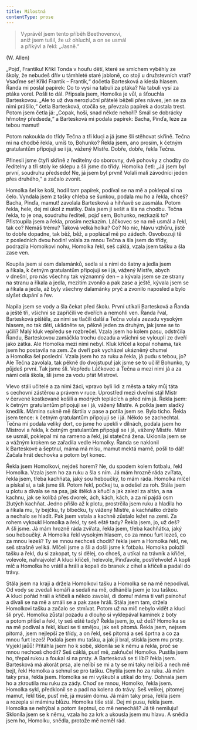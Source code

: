 ```yaml
---
title: Milostná
contentType: prose
---
```


<section>

> Vyprávěl jsem tento příběh Beethovenovi,  
> aniž jsem tušil, že už ohluchl, a on se usmál  
> a přikývl a řekl: „Jasně.“

(W. Allen)

„Pojď, Frantíku! Křikl Tonda v houfu dětí, které se smíchem vyběhly ze školy, že nebudeš dřív u támhleté staré jabloně, co stojí u družstevních vrat? Vsaďme se! Křikl Frantík – Frantík,“ dočetla Bartesková a klesla hlasem. Řanda mi poslal papírek: Co to vysí na tabuli za ptáka? Na tabuli vysí za ptáka vorel. Pošli to dál. Připsala jsem, Homolka je vůl, a šťouchla Barteskovou. „Ale to už dva nerozluční přátelé běželi přes náves, jen se za nimi prášilo,“ četla Bartesková, otočila se, převzala papírek a dostala trest. Potom jsem četla já: „Copak, hoši, snad někde nehoří? Smál se dobrácky hřmotný předseda,“ a Bartesková mi podala papírek: Bacha, Pinďa, leze za tebou mamut!

Potom nakoukla do třídy Tečna a tři kluci a já jsme šli stěhovat skříně. Tečna mi na chodbě řekla, umíš to, Bohunko? Řekla jsem, ano prosím, k četným gratulantům připojuji se i já, vážený Mistře. Dobře, dobře, řekla Tečna.

Přinesli jsme čtyři skříně z ředitelny do sborovny, dvě pohovky z chodby do ředitelny a tři stoly ke sklepu a šli jsme do třídy. Homolka četl: „Já jsem byl první, soudruhu předsedo! Ne, já jsem byl první! Volali malí závodníci jeden přes druhého,“ a začalo zvonit.

Homolka šel ke koši, hodil tam papírek, podíval se na mě a poklepal si na čelo. Vyndala jsem z tašky chleba se šunkou, podala mu ho a řekla, chceš? Bacha, Pinďa, mamut! zavolala Bartesková a hihňavě se zasmála. Potom řekla, hele, dej mi úkol z matiky. Dala jsem jí sešit a šla na chodbu. Tečna řekla, to je ona, soudruhu řediteli, pojď sem, Bohunko, nezkazíš to? Přistoupila jsem a řekla, prosím nezkazím. Láčkovec se na mě usmál a řekl, tak co? Nemáš trému? Taková velká holka? Co? No nic, hlavu vzhůru, jistě to dobře dopadne, tak běž, běž, a poplácal mě po zádech. Osvobozuji tě z posledních dvou hodin! volala za mnou Tečna a šla jsem do třídy, podrazila Homolkovi nohu, Homolka řekl, seš cáklá, vzala jsem tašku a šla zase ven.

Koupila jsem si osm dalamánků, sedla si s nimi do šatny a jedla jsem a říkala, k četným gratulantům připojuji se i já, vážený Mistře, abych v dnešní, pro nás všechny tak významný den – a kývala jsem se ze strany na stranu a říkala a jedla, mezitím zvonilo a pak zase a ještě, kývala jsem se a říkala a jedla, až byly všechny dalamánky pryč a zvonilo naposled a bylo slyšet dupání a řev.

Napila jsem se vody a šla čekat před školu. První utíkali Bartesková a Řanda a ještě tři, všichni se zapříčili ve dveřích a nemohli ven. Řanda řval, Bartesková pištěla, za nimi se tlačili další a Tečna volala zezadu vysokým hlasem, no tak děti, uklidněte se, pěkně jeden za druhým, jak jsme se to učili? Malý kluk vepředu se rozbrečel. Vzala jsem ho kolem pasu, odstrčila Řandu, Barteskovou zamáčkla trochu dozadu a všichni se vyloupli ze dveří jako zátka. Ale Homolka mezi nimi nebyl. Kluk křičel a kopal nohama, tak jsem ho postavila na zem. Ze dveří pak vycházel ukázněný chumel a Homolka šel poslední. Vzala jsem ho za ruku a řekla, já pudu s tebou, jo? Ale Tečna zavolala, tak pěkně do dvojstupu! jak jsme se to učili! Bohunko, ty půjdeš první. Tak jsme šli. Vepředu Láčkovec a Tečna a mezi nimi já a za námi celá škola, šli jsme za vodu přát Mistrovi.

Vlevo stáli učitelé a za nimi žáci, vpravo byli lidi z města a taky můj táta s cechovní zástěrou a právem v ruce. Uprostřed mezi dveřmi stál Mistr v červené kostkované košili a modrých teplácích a před ním já. Řekla jsem: k četným gratulantům připojuji se i já, vážený Mistře. A polkla jsem sladký knedlík. Mámina sukně mě škrtila v pase a potila jsem se. Bylo ticho. Řekla jsem tence: k četným gratulantům připojuji se i já. Někdo se zachechtal. Tečna mi podala veliký dort, co jsme ho upekli v dílnách, podala jsem ho Mistrovi a řekla, k četným gratulantům připojuji se i já, vážený Mistře. Mistr se usmál, poklepal mi na rameno a řekl, jsi statečná žena. Uklonila jsem se a vážným krokem se zařadila vedle Homolky. Řanda se naklonil k Barteskové a šeptnul, máma má mísu, mamut mektá marně, pošli to dál! Začala hrát dechovka a potom byl konec.

Řekla jsem Homolkovi, nejdeš horem? Ne, du spodem kolem fotbalu, řekl Homolka. Vzala jsem ho za ruku a šla s ním. Já mám hrozně ráda zvířata, řekla jsem, třeba kachňata, jaký sou heboučký, to mám ráda. Homolka mlčel a pískal si, a tak jsme šli. Potom řekl, počkej tu, a odešel za roh. Stála jsem u plotu a dívala se na psa, jak štěká a kňučí a jak zalezl za altán, a na kachnu, jak se kolíbá přes dvorek, ách, kách, kách, a za ní pajdá osm žlutých kachňat. Jedno přišlo až k plotu, prostrčila jsem ruku a hladila ho a říkala mu, ty bejčku, ty blbečku, ty vážený Mistře, a kachňátko drželo a nechalo se hladit. Pak jsem vstala a kachně zůstalo ležet na zemi. Za rohem vykoukl Homolka a řekl, ty seš eště tady? Řekla jsem, jo, už deš? A šli jsme. Já mám hrozně ráda zvířata, řekla jsem, třeba kachňátka, jaký sou heboučký. A Homolka řekl vysokým hlasem, co za mnou furt lezeš, co za mnou lezeš? Ty se mnou nechceš chodit? řekla jsem a Homolka řekl, ne, seš strašně veliká. Mlčeli jsme a šli a došli jsme k fotbalu. Homolka položil tašku a řekl, du si zakopat, ty si dělej, co chceš, a utíkal na trávník a křičel, volevole, nahrajvole! A kluci křičeli, helevole, Pinďavole, postřehvole! A kopli míč a Homolka ho vrátil a hráli a kopali do branek z cihel a křičeli a padali do trávy.

Stála jsem na kraji a držela Homolkovi tašku a Homolka se na mě nepodíval. Od vody se zvedali komáři a sedali na mě, odháněla jsem je tou taškou. A kluci pořád hráli a křičeli a někdo zavolal, di domu! máma ti vaří psínohu! a dívali se na mě a smáli se a pak zase hráli. Stála jsem tam, držela Homolkovi tašku a začalo se stmívat. Potom už na míč nebylo vidět a kluci šli pryč. Homolka zůstal pozadu a dlouho si vyklepával kamínek z boty a potom přišel a řekl, ty seš eště tady? Řekla jsem, jo, už deš? Homolka se na mě podíval a řekl, kluci se ti smějou, jak seš pitomá. Řekla jsem, nejsem pitomá, jsem nejlepší ze třídy, a on řekl, seš pitomá a seš šprtna a co za mnou furt lezeš! Podala jsem mu tašku, a jak ji bral, stiskla jsem mu prsty. Vyjekl jaůů! Přitáhla jsem ho k sobě, sklonila se k němu a řekla, proč se mnou nechceš chodit? Seš cáklá, pusť mě, zakňučel Homolka. Pustila jsem ho, třepal rukou a foukal si na prsty. A Bartesková se ti líbí? řekla jsem. Bartesková má akorát prsa, ale nelíbí se mi a ty se mi taky nelíbíš a nech mě bejt, řekl Homolka a sehnul se pro tašku. Chytila jsem ho za ruku. Já mám taky prsa, řekla jsem. Homolka se mi vyškubl a utíkal do tmy. Dohnala jsem ho a zkroutila mu ruku za zády. Choď se mnou, Homolko, řekla jsem. Homolka sykl, předklonil se a padl na kolena do trávy. Seš velikej, pitomej mamut, řekl tiše, pusť mě, já musim domu. Já mám taky prsa, řekla jsem a rozepla si máminu blůzu. Homolka tiše stál. Dej mi pusu, řekla jsem. Homolka se nehýbal a potom šeptnul, co mě nenecháš? Já tě nemiluju! Sklonila jsem se k němu, vzala ho za krk a ukousla jsem mu hlavu. A snědla jsem ho, Homolku, snědla, protože mě neměl rád.

</section>
